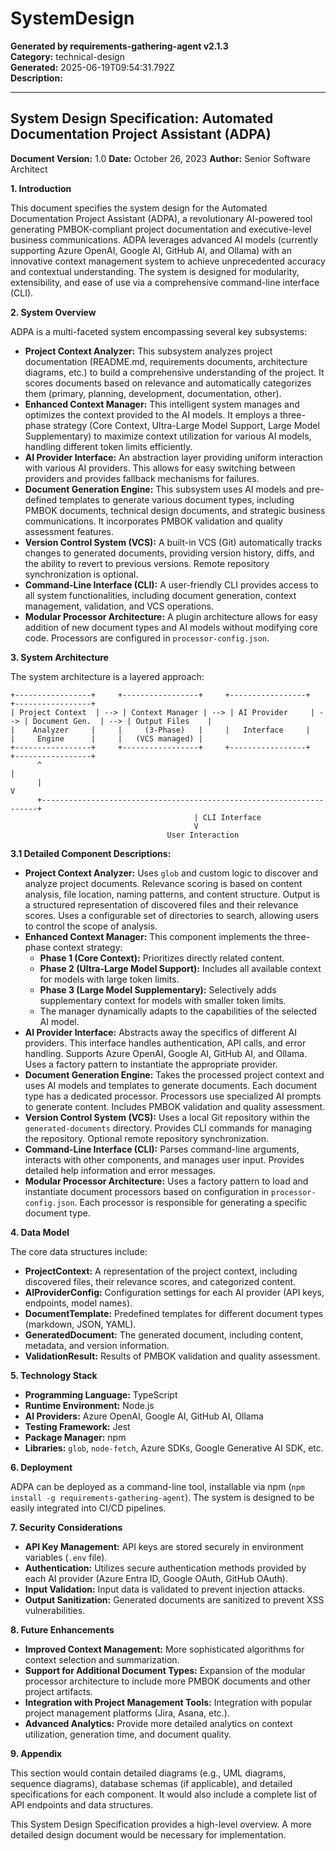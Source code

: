 # SystemDesign

**Generated by requirements-gathering-agent v2.1.3**  
**Category:** technical-design  
**Generated:** 2025-06-19T09:54:31.792Z  
**Description:** 

---

## System Design Specification: Automated Documentation Project Assistant (ADPA)

**Document Version:** 1.0
**Date:** October 26, 2023
**Author:** Senior Software Architect


**1. Introduction**

This document specifies the system design for the Automated Documentation Project Assistant (ADPA), a revolutionary AI-powered tool generating PMBOK-compliant project documentation and executive-level business communications.  ADPA leverages advanced AI models (currently supporting Azure OpenAI, Google AI, GitHub AI, and Ollama) with an innovative context management system to achieve unprecedented accuracy and contextual understanding.  The system is designed for modularity, extensibility, and ease of use via a comprehensive command-line interface (CLI).

**2. System Overview**

ADPA is a multi-faceted system encompassing several key subsystems:

* **Project Context Analyzer:**  This subsystem analyzes project documentation (README.md, requirements documents, architecture diagrams, etc.) to build a comprehensive understanding of the project. It scores documents based on relevance and automatically categorizes them (primary, planning, development, documentation, other).
* **Enhanced Context Manager:** This intelligent system manages and optimizes the context provided to the AI models. It employs a three-phase strategy (Core Context, Ultra-Large Model Support, Large Model Supplementary) to maximize context utilization for various AI models, handling different token limits efficiently.
* **AI Provider Interface:**  An abstraction layer providing uniform interaction with various AI providers. This allows for easy switching between providers and provides fallback mechanisms for failures.
* **Document Generation Engine:**  This subsystem uses AI models and pre-defined templates to generate various document types, including PMBOK documents, technical design documents, and strategic business communications. It incorporates PMBOK validation and quality assessment features.
* **Version Control System (VCS):**  A built-in VCS (Git) automatically tracks changes to generated documents, providing version history, diffs, and the ability to revert to previous versions.  Remote repository synchronization is optional.
* **Command-Line Interface (CLI):** A user-friendly CLI provides access to all system functionalities, including document generation, context management, validation, and VCS operations.
* **Modular Processor Architecture:** A plugin architecture allows for easy addition of new document types and AI models without modifying core code.  Processors are configured in `processor-config.json`.


**3. System Architecture**

The system architecture is a layered approach:

```
+-----------------+     +-----------------+     +-----------------+     +-----------------+
| Project Context  | --> | Context Manager | --> | AI Provider     | --> | Document Gen.  | --> | Output Files    |
|    Analyzer     |     |     (3-Phase)   |     |   Interface     |     |     Engine      |     |   (VCS managed) |
+-----------------+     +-----------------+     +-----------------+     +-----------------+
      ^                                                                     |
      |                                                                     V
      +---------------------------------------------------------------------+
                                         | CLI Interface
                                         V
                                   User Interaction
```

**3.1 Detailed Component Descriptions:**

* **Project Context Analyzer:** Uses `glob` and custom logic to discover and analyze project documents.  Relevance scoring is based on content analysis, file location, naming patterns, and content structure.  Output is a structured representation of discovered files and their relevance scores.  Uses a configurable set of directories to search, allowing users to control the scope of analysis.
* **Enhanced Context Manager:**  This component implements the three-phase context strategy:
    * **Phase 1 (Core Context):** Prioritizes directly related content.
    * **Phase 2 (Ultra-Large Model Support):** Includes all available context for models with large token limits.
    * **Phase 3 (Large Model Supplementary):** Selectively adds supplementary context for models with smaller token limits.
    * The manager dynamically adapts to the capabilities of the selected AI model.
* **AI Provider Interface:**  Abstracts away the specifics of different AI providers.  This interface handles authentication, API calls, and error handling.  Supports Azure OpenAI, Google AI, GitHub AI, and Ollama.  Uses a factory pattern to instantiate the appropriate provider.
* **Document Generation Engine:**  Takes the processed project context and uses AI models and templates to generate documents.  Each document type has a dedicated processor.  Processors use specialized AI prompts to generate content.  Includes PMBOK validation and quality assessment.
* **Version Control System (VCS):**  Uses a local Git repository within the `generated-documents` directory.  Provides CLI commands for managing the repository.  Optional remote repository synchronization.
* **Command-Line Interface (CLI):**  Parses command-line arguments, interacts with other components, and manages user input.  Provides detailed help information and error messages.
* **Modular Processor Architecture:**  Uses a factory pattern to load and instantiate document processors based on configuration in `processor-config.json`.  Each processor is responsible for generating a specific document type.


**4. Data Model**

The core data structures include:

* **ProjectContext:**  A representation of the project context, including discovered files, their relevance scores, and categorized content.
* **AIProviderConfig:**  Configuration settings for each AI provider (API keys, endpoints, model names).
* **DocumentTemplate:**  Predefined templates for different document types (markdown, JSON, YAML).
* **GeneratedDocument:**  The generated document, including content, metadata, and version information.
* **ValidationResult:**  Results of PMBOK validation and quality assessment.


**5. Technology Stack**

* **Programming Language:** TypeScript
* **Runtime Environment:** Node.js
* **AI Providers:** Azure OpenAI, Google AI, GitHub AI, Ollama
* **Testing Framework:** Jest
* **Package Manager:** npm
* **Libraries:**  `glob`, `node-fetch`,  Azure SDKs, Google Generative AI SDK, etc.


**6. Deployment**

ADPA can be deployed as a command-line tool, installable via npm (`npm install -g requirements-gathering-agent`).  The system is designed to be easily integrated into CI/CD pipelines.

**7. Security Considerations**

* **API Key Management:** API keys are stored securely in environment variables (`.env` file).
* **Authentication:**  Utilizes secure authentication methods provided by each AI provider (Azure Entra ID, Google OAuth, GitHub OAuth).
* **Input Validation:**  Input data is validated to prevent injection attacks.
* **Output Sanitization:**  Generated documents are sanitized to prevent XSS vulnerabilities.


**8. Future Enhancements**

* **Improved Context Management:**  More sophisticated algorithms for context selection and summarization.
* **Support for Additional Document Types:**  Expansion of the modular processor architecture to include more PMBOK documents and other project artifacts.
* **Integration with Project Management Tools:**  Integration with popular project management platforms (Jira, Asana, etc.).
* **Advanced Analytics:**  Provide more detailed analytics on context utilization, generation time, and document quality.


**9. Appendix**

This section would contain detailed diagrams (e.g., UML diagrams, sequence diagrams), database schemas (if applicable), and detailed specifications for each component.  It would also include a complete list of API endpoints and data structures.


This System Design Specification provides a high-level overview.  A more detailed design document would be necessary for implementation.
